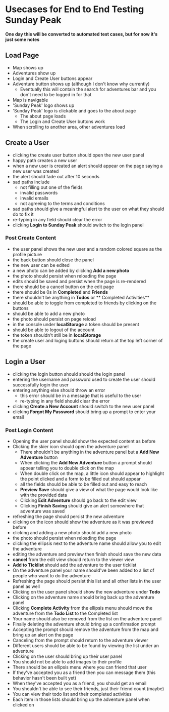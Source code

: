 # Usecases for End to End Testing Sunday Peak

**One day this will be converted to automated test cases, but for now it's just some notes**

## Load Page

- Map shows up
- Adventures show up
- Login and Create User buttons appear
- Adventure button shows up (although I don't know why currently)
  - Eventually this will contain the search for adventures bar and you don't need to be logged in for that
- Map is navigable
- 'Sunday Peak' logo shows up
- 'Sunday Peak' logo is clickable and goes to the about page
  - The about page loads
  - The Login and Create User buttons work
- When scrolling to another area, other adventures load

## Create a User

- clicking the create user button should open the new user panel
- happy path creates a new user
- when a new user is created an alert should appear on the page saying a new user was created
- the alert should fade out after 10 seconds
- sad paths include
  - not filling out one of the fields
  - invalid passwords
  - invalid emails
  - not agreeing to the terms and conditions
- sad paths should give a meaningful alert to the user on what they should do to fix it
- re-typing in any field should clear the error
- clicking **Login to Sunday Peak** should switch to the login panel

### Post Create Content

- the user panel shows the new user and a random colored square as the profile picture
- the back button should close the panel
- the new user can be edited
- a new photo can be added by clicking **Add a new photo**
- the photo should persist when reloading the page
- edits should be saved and persist when the page is re-rendered
- there should be a cancel button on the edit page
- there should be 0s in **Completed** and **Friends**
- there shouldn't be anything in **Todos** or ** Completed Activities**
- should be able to toggle from completed to friends by clicking on the buttons
- should be able to add a new photo
- the photo should persist on page reload
- in the console under **localStorage** a token should be present
- should be able to logout of the account
- the token shouldn't still be in **localStorage**
- the create user and loging buttons should return at the top left corner of the page

## Login a User

- clicking the login button should should the login panel
- entering the username and password used to create the user should successfully login the user
- entering anything else should throw an error
  - this error should be in a message that is useful to the user
  - re-typing in any field should clear the error
- clicking **Create a New Account** should switch to the new user panel
- clicking **Forgot My Password** should bring up a prompt to enter your email

### Post Login Content

- Opening the user panel should show the expected content as before
- Clicking the skier icon should open the adventure panel
  - There shouldn't be anything in the adventure panel but a **Add New Adventure** button
  - When clicking the **Add New Adventure** button a prompt should appear telling you to double click on the map
  - When double click on the map, a little icon should appear to highlight the point clicked and a form to be filled out should appear
  - all the fields should be able to be filled out and easy to reach
  - **Preview Save** should give a view of what the page would look like with the provided data
  - Clicking **Edit Adventure** should go back to the edit view
  - Clicking **Finish Saving** should give an alert somewhere that adventure was saved
- refreshing the page should persist the new adventure
- clicking on the icon should show the adventure as it was previewed before
- clicking and adding a new photo should add a new photo
- the photo should persist when reloading the page
- clicking the ellipsis next to the adventure name should allow you to edit the adventure
- editing the adventure and preview then finish should save the new data
- **cancel** from the edit view should return to the viewer view
- **Add to Ticklist** should add the adventure to the user ticklist
- On the adventure panel your name should've been added to a list of people who want to do the adventure
- Refreshing the page should persist this list and all other lists in the user panel as well
- Clicking on the user panel should show the new adventure under **Todo**
- Clicking on the adventure name should bring back up the adventure panel
- Clicking **Complete Activity** from the ellipsis menu should move the adventure from the **Todo List** to the Completed list
- Your name should also be removed from the list on the adventure panel
- Finally deleting the adventure should bring up a confirmation prompt
- Accepting the prompt should remove the adventure from the map and bring up an alert on the page
- Canceling from the prompt should return to the adventure viewer
- Different users should be able to be found by viewing the list under an adventure
- Clicking on the user should bring up their user panel
- You should not be able to add images to their profile
- There should be an ellipsis menu where you can friend that user
- If they've accepted you as a friend then you can message them (this behavior hasn't been built yet)
- When they've accepted you as a friend, you should get an email
- You shouldn't be able to see their friends, just their friend count (maybe)
- You can view their todo list and their completed activities
- Each item in those lists should bring up the adventure panel when clicked on
